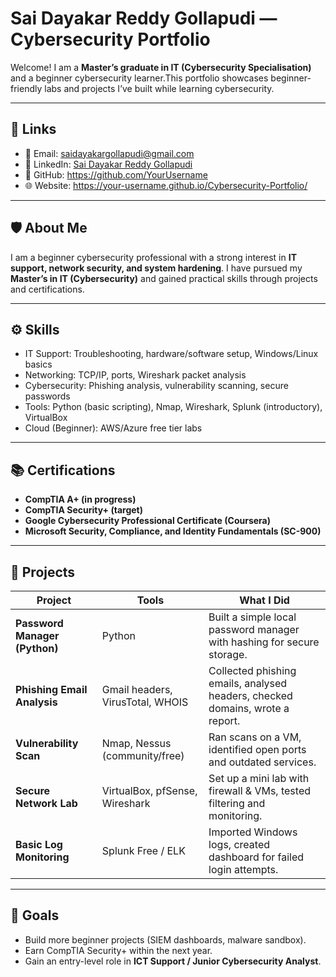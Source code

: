 # Sai Dayakar Reddy Gollapudi — Cybersecurity Portfolio

Welcome! I am a **Master’s graduate in IT (Cybersecurity Specialisation)** and a beginner cybersecurity learner.This portfolio showcases beginner-friendly labs and projects I’ve built while learning cybersecurity.

---

## 🔗 Links
- 📧 Email: [saidayakargollapudi@gmail.com](mailto:saidayakargollapudi@gmail.com)
- 💼 LinkedIn: [Sai Dayakar Reddy Gollapudi](https://www.linkedin.com/in/sai-dayakar-reddy-gollapudi-b2b6651ab/)
- 🐙 GitHub: https://github.com/YourUsername
- 🌐 Website: https://your-username.github.io/Cybersecurity-Portfolio/

---

## 🛡️ About Me
I am a beginner cybersecurity professional with a strong interest in **IT support, network security, and system hardening**. I have pursued my **Master’s in IT (Cybersecurity)** and gained practical skills through projects and certifications.

---

## ⚙️ Skills
- IT Support: Troubleshooting, hardware/software setup, Windows/Linux basics  
- Networking: TCP/IP, ports, Wireshark packet analysis  
- Cybersecurity: Phishing analysis, vulnerability scanning, secure passwords  
- Tools: Python (basic scripting), Nmap, Wireshark, Splunk (introductory), VirtualBox  
- Cloud (Beginner): AWS/Azure free tier labs

---

## 📚 Certifications
- **CompTIA A+ (in progress)**  
- **CompTIA Security+ (target)**  
- **Google Cybersecurity Professional Certificate (Coursera)**  
- **Microsoft Security, Compliance, and Identity Fundamentals (SC-900)**  

---

## 💼 Projects

| Project | Tools | What I Did |
|---------|-------|------------|
| **Password Manager (Python)** | Python | Built a simple local password manager with hashing for secure storage. |
| **Phishing Email Analysis** | Gmail headers, VirusTotal, WHOIS | Collected phishing emails, analysed headers, checked domains, wrote a report. |
| **Vulnerability Scan** | Nmap, Nessus (community/free) | Ran scans on a VM, identified open ports and outdated services. |
| **Secure Network Lab** | VirtualBox, pfSense, Wireshark | Set up a mini lab with firewall & VMs, tested filtering and monitoring. |
| **Basic Log Monitoring** | Splunk Free / ELK | Imported Windows logs, created dashboard for failed login attempts. |

---

## 🎯 Goals
- Build more beginner projects (SIEM dashboards, malware sandbox).  
- Earn CompTIA Security+ within the next year.  
- Gain an entry-level role in **ICT Support / Junior Cybersecurity Analyst**.  
